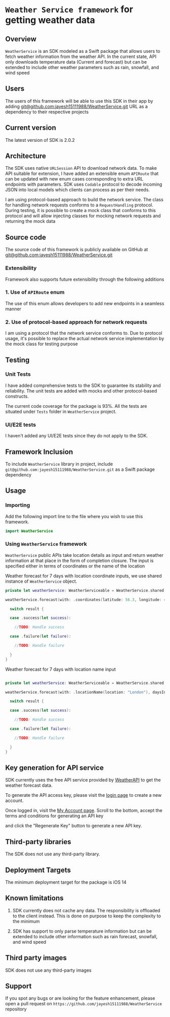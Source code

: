 # `Weather Service framework` for getting weather data

## Overview

`WeatherService` is an SDK modeled as a Swift package that allows users to fetch weather information from the weather API. 
In the current state,  API only downloads temperature data (Current and forecast) but can be extended to include other weather parameters such as rain, snowfall, and wind speed

## Users

The users of this framework will be able to use this SDK in their app by adding [git@github.com:jayesh15111988/WeatherService.git](https://github.com/jayesh15111988/WeatherService) URL as a dependency to their respective projects

## Current version

The latest version of SDK is 2.0.2

## Architecture

The SDK uses native `URLSession` API to download network data. To make API suitable for extension, I have added an extensible enum `APIRoute` that can be updated with new enum cases corresponding to extra URL endpoints with parameters. SDK uses `Codable` protocol to decode incoming JSON into local models which clients can process as per their needs.

I am using protocol-based approach to build the network service. The class for handling network requests conforms to a `RequestHandling` protocol. During testing, it is possible to create a mock class that conforms to this protocol and will allow injecting classes for mocking network requests and returning the mock data

## Source code

The source code of this framework is publicly available on GitHub at [git@github.com:jayesh15111988/WeatherService.git](https://github.com/jayesh15111988/WeatherService)

### Extensibility

Framework also supports future extensibility through the following additions

### 1. Use of `APIRoute` enum

  The use of this enum allows developers to add new endpoints in a seamless manner

### 2. Use of protocol-based approach for network requests

 I am using a protocol that the network service conforms to. Due to protocol usage, it's possible to replace the actual network service implementation by the mock class for testing purpose


## Testing


### Unit Tests

I have added comprehensive tests to the SDK to guarantee its stability and reliability. The unit tests are added with mocks and other protocol-based constructs. 

The current code coverage for the package is 93%. All the tests are situated under `Tests` folder in `WeatherService` project.


### UI/E2E tests

I haven't added any UI/E2E tests since they do not apply to the SDK.


## Framework Inclusion

To include `WeatherService` library in project, include `git@github.com:jayesh15111988/WeatherService.git` as a Swift package dependency


## Usage

### Importing

Add the following import line to the file where you wish to use this framework.

```swift
import WeatherService

```

### Using `WeatherService` framework

`WeatherService` public APIs take location details as input and return weather information at that place in the form of completion closure. The input is specified either in terms of coordinates or the name of the location

Weather forecast for 7 days with location coordinate inputs, we use shared instance of `WeatherService` object.


```swift
private let weatherService: WeatherServiceable = WeatherService.shared

weatherService.forecast(with: .coordinates(latitude: 56.3, longitude: 44.5), daysInFuture: 7) { result in

  switch result {

  case .success(let success):

    //TODO: Handle success

  case .failure(let failure):

    //TODO: Handle failure

  }
}

```

Weather forecast for 7 days with location name input



```swift

private let weatherService: WeatherServiceable = WeatherService.shared

weatherService.forecast(with: .locationName(location: "London"), daysInFuture: 7) { result in

  switch result {

  case .success(let success):

    //TODO: Handle success

  case .failure(let failure):

    //TODO: Handle failure

  }
}

```

## Key generation for API service

SDK currently uses the free API service provided by [WeatherAPI](https://www.weatherapi.com/api-explorer.aspx#forecast) to get the weather forecast data. 

To generate the API access key, please visit the [login page](https://www.weatherapi.com/login.aspx) to create a new account. 

Once logged in, visit the [My Account page](https://www.weatherapi.com/my/). Scroll to the bottom, accept the terms and conditions for generating an API key

and click the "Regenerate Key" button to generate a new API key.


## Third-party libraries

The SDK does not use any third-party library. 


## Deployment Targets

The minimum deployment target for the package is iOS 14


## Known limitations

1. SDK currently does not cache any data. The responsibility is offloaded to the client instead. This is done on purpose to keep the complexity to the minimum

2. SDK has support to only parse temperature information but can be extended to include other information such as rain forecast, snowfall, and wind speed

## Third party images

SDK does not use any third-party images

## Support
If you spot any bugs or are looking for the feature enhancement, please open a pull request on `https://github.com/jayesh15111988/WeatherService` repository
